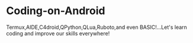 # Coding-on-Android
Termux,AIDE,C4droid,QPython,QLua,Ruboto,and even BASIC!...Let's learn coding and improve our skills everywhere!
